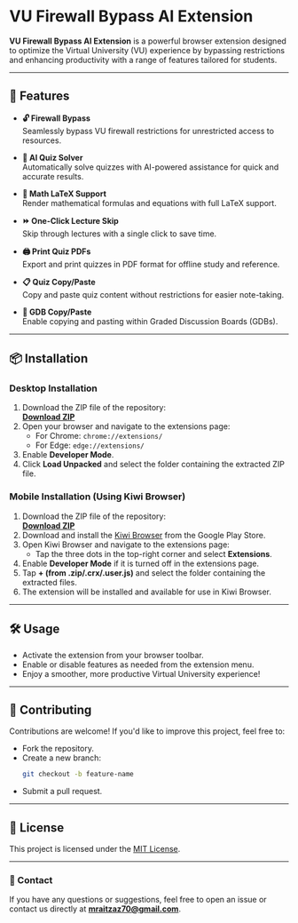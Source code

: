 # VU Firewall Bypass AI Extension

**VU Firewall Bypass AI Extension** is a powerful browser extension designed to optimize the Virtual University (VU) experience by bypassing restrictions and enhancing productivity with a range of features tailored for students.

---

## 🚀 Features

- **🔓 Firewall Bypass**  
  Seamlessly bypass VU firewall restrictions for unrestricted access to resources.

- **🤖 AI Quiz Solver**  
  Automatically solve quizzes with AI-powered assistance for quick and accurate results.

- **📐 Math LaTeX Support**  
  Render mathematical formulas and equations with full LaTeX support.

- **⏩ One-Click Lecture Skip**  
  Skip through lectures with a single click to save time.

- **🖨️ Print Quiz PDFs**  
  Export and print quizzes in PDF format for offline study and reference.

- **📋 Quiz Copy/Paste**  
  Copy and paste quiz content without restrictions for easier note-taking.

- **📄 GDB Copy/Paste**  
  Enable copying and pasting within Graded Discussion Boards (GDBs).

---

## 📦 Installation

### Desktop Installation

1. Download the ZIP file of the repository:  
   [**Download ZIP**](https://github.com/username/vu-firewall-bypass-ai-extension/archive/refs/heads/main.zip)
2. Open your browser and navigate to the extensions page:  
   - For Chrome: `chrome://extensions/`  
   - For Edge: `edge://extensions/`  
3. Enable **Developer Mode**.  
4. Click **Load Unpacked** and select the folder containing the extracted ZIP file.

### Mobile Installation (Using Kiwi Browser)

1. Download the ZIP file of the repository:  
   [**Download ZIP**](https://github.com/username/vu-firewall-bypass-ai-extension/archive/refs/heads/main.zip)
2. Download and install the [Kiwi Browser](https://play.google.com/store/apps/details?id=com.kiwibrowser.browser) from the Google Play Store.
3. Open Kiwi Browser and navigate to the extensions page:  
   - Tap the three dots in the top-right corner and select **Extensions**.
4. Enable **Developer Mode** if it is turned off in the extensions page.
5. Tap **+ (from .zip/.crx/.user.js)** and select the folder containing the extracted files.
6. The extension will be installed and available for use in Kiwi Browser.

---

## 🛠️ Usage

- Activate the extension from your browser toolbar.  
- Enable or disable features as needed from the extension menu.  
- Enjoy a smoother, more productive Virtual University experience!

---

## 🤝 Contributing

Contributions are welcome! If you'd like to improve this project, feel free to:  
- Fork the repository.  
- Create a new branch:  
  ```bash
  git checkout -b feature-name
  ```  
- Submit a pull request.

---

## 📝 License

This project is licensed under the [MIT License](LICENSE).

---

### 📧 Contact
If you have any questions or suggestions, feel free to open an issue or contact us directly at **mraitzaz70@gmail.com**.
